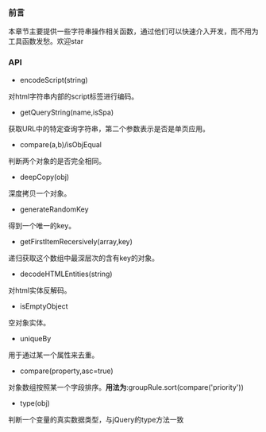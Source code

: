 ### 前言
本章节主要提供一些字符串操作相关函数，通过他们可以快速介入开发，而不用为工具函数发愁。欢迎star

### API
- encodeScript(string)

对html字符串内部的script标签进行编码。

- getQueryString(name,isSpa)

获取URL中的特定查询字符串，第二个参数表示是否是单页应用。

- compare(a,b)/isObjEqual

判断两个对象的是否完全相同。

- deepCopy(obj)

深度拷贝一个对象。

- generateRandomKey

得到一个唯一的key。

- getFirstItemRecersively(array,key)
 
递归获取这个数组中最深层次的含有key的对象。
 
- decodeHTMLEntities(string)

对html实体反解码。

- isEmptyObject
  
空对象实体。

- uniqueBy

用于通过某一个属性来去重。

- compare(property,asc=true) 
 
对象数组按照某一个字段排序。**用法为**:groupRule.sort(compare('priority'))

- type(obj)
  
 判断一个变量的真实数据类型，与jQuery的type方法一致